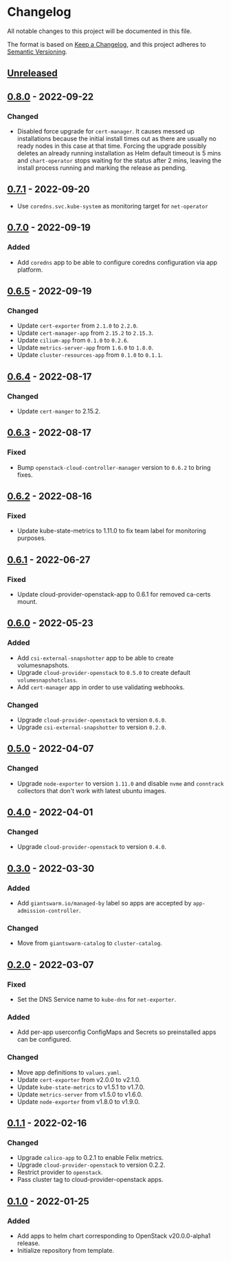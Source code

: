 # Changelog

All notable changes to this project will be documented in this file.

The format is based on [Keep a Changelog](https://keepachangelog.com/en/1.0.0/),
and this project adheres to [Semantic Versioning](https://semver.org/spec/v2.0.0.html).

## [Unreleased]

## [0.8.0] - 2022-09-22

### Changed

- Disabled force upgrade for `cert-manager`. It causes messed up installations because the initial install times out as there are usually no ready nodes in this case at that time. Forcing the upgrade possibly deletes an already running installation as Helm default timeout is 5 mins and `chart-operator` stops waiting for the status after 2 mins, leaving the install process running and marking the release as pending.

## [0.7.1] - 2022-09-20

- Use `coredns.svc.kube-system` as monitoring target for `net-operator`

## [0.7.0] - 2022-09-19

### Added

- Add `coredns` app to be able to configure coredns configuration via app platform.

## [0.6.5] - 2022-09-19

### Changed

- Update `cert-exporter` from `2.1.0` to `2.2.0`.
- Update `cert-manager-app` from `2.15.2` to `2.15.3`.
- Update `cilium-app` from `0.1.0` to `0.2.6`.
- Update `metrics-server-app` from `1.6.0` to `1.8.0`. 
- Update `cluster-resources-app` from `0.1.0` to `0.1.1`.

## [0.6.4] - 2022-08-17

### Changed

- Update `cert-manger` to 2.15.2.

## [0.6.3] - 2022-08-17

### Fixed

- Bump `openstack-cloud-controller-manager` version to `0.6.2` to bring fixes.

## [0.6.2] - 2022-08-16

### Fixed

- Update kube-state-metrics to 1.11.0 to fix team label for monitoring purposes.

## [0.6.1] - 2022-06-27

### Fixed

- Update cloud-provider-openstack-app to 0.6.1 for removed ca-certs mount.

## [0.6.0] - 2022-05-23

### Added

- Add `csi-external-snapshotter` app to be able to create volumesnapshots.
- Upgrade `cloud-provider-openstack` to `0.5.0` to create default `volumesnapshotclass`.
- Add `cert-manager` app in order to use validating webhooks.

### Changed

- Upgrade `cloud-provider-openstack` to version `0.6.0`.
- Upgrade `csi-external-snapshotter` to version `0.2.0`.

## [0.5.0] - 2022-04-07

### Changed

- Upgrade `node-exporter` to version `1.11.0` and disable `nvme` and `conntrack` collectors that don't work with latest ubuntu images.

## [0.4.0] - 2022-04-01

### Changed

- Upgrade `cloud-provider-openstack` to version `0.4.0`.

## [0.3.0] - 2022-03-30

### Added

- Add `giantswarm.io/managed-by` label so apps are accepted by `app-admission-controller`.

### Changed

- Move from `giantswarm-catalog` to `cluster-catalog`.

## [0.2.0] - 2022-03-07

### Fixed

- Set the DNS Service name to `kube-dns` for `net-exporter`.

### Added

- Add per-app userconfig ConfigMaps and Secrets so preinstalled apps can be configured.

### Changed

- Move app definitions to `values.yaml`.
- Update `cert-exporter` from v2.0.0 to v2.1.0.
- Update `kube-state-metrics` to v1.5.1 to v1.7.0.
- Update `metrics-server` from v1.5.0 to v1.6.0.
- Update `node-exporter` from v1.8.0 to v1.9.0.

## [0.1.1] - 2022-02-16

### Changed

- Upgrade `calico-app` to 0.2.1 to enable Felix metrics.
- Upgrade `cloud-provider-openstack` to version 0.2.2.
- Restrict provider to `openstack`.
- Pass cluster tag to cloud-provider-openstack apps.

## [0.1.0] - 2022-01-25

### Added

- Add apps to helm chart corresponding to OpenStack v20.0.0-alpha1 release.
- Initialize repository from template.

[Unreleased]: https://github.com/giantswarm/default-apps-openstack/compare/v0.8.0...HEAD
[0.8.0]: https://github.com/giantswarm/default-apps-openstack/compare/v0.7.1...v0.8.0
[0.7.1]: https://github.com/giantswarm/default-apps-openstack/compare/v0.7.0...v0.7.1
[0.7.0]: https://github.com/giantswarm/default-apps-openstack/compare/v0.6.5...v0.7.0
[0.6.5]: https://github.com/giantswarm/default-apps-openstack/compare/v0.6.4...v0.6.5
[0.6.4]: https://github.com/giantswarm/default-apps-openstack/compare/v0.6.3...v0.6.4
[0.6.3]: https://github.com/giantswarm/default-apps-openstack/compare/v0.6.2...v0.6.3
[0.6.2]: https://github.com/giantswarm/default-apps-openstack/compare/v0.6.1...v0.6.2
[0.6.1]: https://github.com/giantswarm/default-apps-openstack/compare/v0.6.0...v0.6.1
[0.6.0]: https://github.com/giantswarm/default-apps-openstack/compare/v0.5.0...v0.6.0
[0.5.0]: https://github.com/giantswarm/default-apps-openstack/compare/v0.4.0...v0.5.0
[0.4.0]: https://github.com/giantswarm/default-apps-openstack/compare/v0.3.0...v0.4.0
[0.3.0]: https://github.com/giantswarm/default-apps-openstack/compare/v0.2.0...v0.3.0
[0.2.0]: https://github.com/giantswarm/default-apps-openstack/compare/v0.1.1...v0.2.0
[0.1.1]: https://github.com/giantswarm/default-apps-openstack/compare/v0.1.0...v0.1.1
[0.1.0]: https://github.com/giantswarm/default-apps-openstack/releases/tag/v0.1.0
